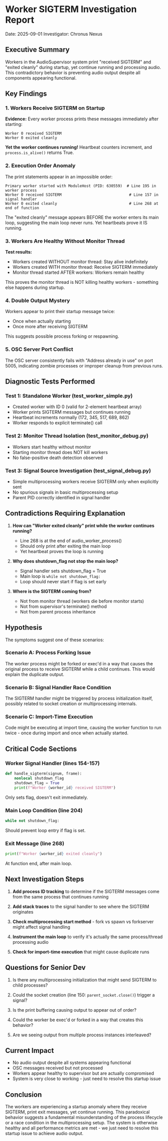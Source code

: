 # Worker SIGTERM Investigation Report
Date: 2025-09-01
Investigator: Chronus Nexus

## Executive Summary
Workers in the AudioSupervisor system print "received SIGTERM" and "exited cleanly" during startup, yet continue running and processing audio. This contradictory behavior is preventing audio output despite all components appearing functional.

## Key Findings

### 1. Workers Receive SIGTERM on Startup
**Evidence:** Every worker process prints these messages immediately after starting:
```
Worker 0 received SIGTERM
Worker 0 exited cleanly
```

**Yet the worker continues running!** Heartbeat counters increment, and `process.is_alive()` returns True.

### 2. Execution Order Anomaly
The print statements appear in an impossible order:
```
Primary worker started with ModuleHost (PID: 630559)  # Line 195 in worker process
Worker 0 received SIGTERM                              # Line 157 in signal handler
Worker 0 exited cleanly                                # Line 268 at end of function
```

The "exited cleanly" message appears BEFORE the worker enters its main loop, suggesting the main loop never runs. Yet heartbeats prove it IS running.

### 3. Workers Are Healthy Without Monitor Thread
**Test results:**
- Workers created WITHOUT monitor thread: Stay alive indefinitely
- Workers created WITH monitor thread: Receive SIGTERM immediately
- Monitor thread started AFTER workers: Workers remain healthy

This proves the monitor thread is NOT killing healthy workers - something else happens during startup.

### 4. Double Output Mystery
Workers appear to print their startup message twice:
- Once when actually starting
- Once more after receiving SIGTERM

This suggests possible process forking or respawning.

### 5. OSC Server Port Conflict
The OSC server consistently fails with "Address already in use" on port 5005, indicating zombie processes or improper cleanup from previous runs.

## Diagnostic Tests Performed

### Test 1: Standalone Worker (test_worker_simple.py)
- Created worker with ID 0 (valid for 2-element heartbeat array)
- Worker prints SIGTERM messages but continues running
- Heartbeat increments normally (172, 345, 517, 689, 862)
- Worker responds to explicit terminate() call

### Test 2: Monitor Thread Isolation (test_monitor_debug.py)
- Workers start healthy without monitor
- Starting monitor thread does NOT kill workers
- No false-positive death detection observed

### Test 3: Signal Source Investigation (test_signal_debug.py)
- Simple multiprocessing workers receive SIGTERM only when explicitly sent
- No spurious signals in basic multiprocessing setup
- Parent PID correctly identified in signal handler

## Contradictions Requiring Explanation

1. **How can "Worker exited cleanly" print while the worker continues running?**
   - Line 268 is at the end of audio_worker_process()
   - Should only print after exiting the main loop
   - Yet heartbeat proves the loop is running

2. **Why does shutdown_flag not stop the main loop?**
   - Signal handler sets shutdown_flag = True
   - Main loop is `while not shutdown_flag:`
   - Loop should never start if flag is set early

3. **Where is the SIGTERM coming from?**
   - Not from monitor thread (workers die before monitor starts)
   - Not from supervisor's terminate() method
   - Not from parent process inheritance

## Hypothesis

The symptoms suggest one of these scenarios:

### Scenario A: Process Forking Issue
The worker process might be forked or exec'd in a way that causes the original process to receive SIGTERM while a child continues. This would explain the duplicate output.

### Scenario B: Signal Handler Race Condition
The SIGTERM handler might be triggered by process initialization itself, possibly related to socket creation or multiprocessing internals.

### Scenario C: Import-Time Execution
Code might be executing at import time, causing the worker function to run twice - once during import and once when actually started.

## Critical Code Sections

### Worker Signal Handler (lines 154-157)
```python
def handle_sigterm(signum, frame):
    nonlocal shutdown_flag
    shutdown_flag = True
    print(f"Worker {worker_id} received SIGTERM")
```
Only sets flag, doesn't exit immediately.

### Main Loop Condition (line 204)
```python
while not shutdown_flag:
```
Should prevent loop entry if flag is set.

### Exit Message (line 268)
```python
print(f"Worker {worker_id} exited cleanly")
```
At function end, after main loop.

## Next Investigation Steps

1. **Add process ID tracking** to determine if the SIGTERM messages come from the same process that continues running

2. **Add stack traces** to the signal handler to see where the SIGTERM originates

3. **Check multiprocessing start method** - fork vs spawn vs forkserver might affect signal handling

4. **Instrument the main loop** to verify it's actually the same process/thread processing audio

5. **Check for import-time execution** that might cause duplicate runs

## Questions for Senior Dev

1. Is there any multiprocessing initialization that might send SIGTERM to child processes?

2. Could the socket creation (line 150: `parent_socket.close()`) trigger a signal?

3. Is the print buffering causing output to appear out of order?

4. Could the worker be exec'd or forked in a way that creates this behavior?

5. Are we seeing output from multiple process instances interleaved?

## Current Impact

- No audio output despite all systems appearing functional
- OSC messages received but not processed
- Workers appear healthy to supervisor but are actually compromised
- System is very close to working - just need to resolve this startup issue

## Conclusion

The workers are experiencing a startup anomaly where they receive SIGTERM, print exit messages, yet continue running. This paradoxical behavior suggests a fundamental misunderstanding of the process lifecycle or a race condition in the multiprocessing setup. The system is otherwise healthy and all performance metrics are met - we just need to resolve this startup issue to achieve audio output.